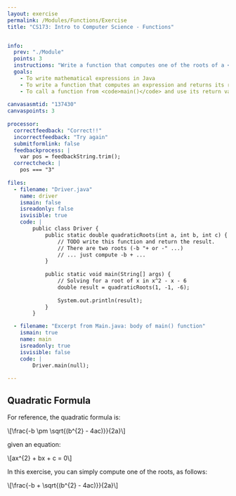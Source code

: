 ```yaml
---
layout: exercise
permalink: /Modules/Functions/Exercise
title: "CS173: Intro to Computer Science - Functions"


info:
  prev: "./Module"
  points: 3
  instructions: "Write a function that computes one of the roots of a <a href=\"https://en.wikipedia.org/wiki/Quadratic_equation\">quadratic equation</a>.  In addition to multiplying b by itself, you can compute <code>b*b</code> using the <code>Math.pow()</code> method.  The <code>Math.sqrt()</code> method takes a <code>double</code> parameter, which is the number whose root should be computed, and returns the result as a <code>double</code>.  Now write a program that calls a method that you will write to compute the quadratic root, and then have <code>main()</code> print the root that you calculate."
  goals:
    - To write mathematical expressions in Java
    - To write a function that computes an expression and returns its result
    - To call a function from <code>main()</code> and use its return value
    
canvasasmtid: "137430"
canvaspoints: 3
    
processor:  
  correctfeedback: "Correct!!" 
  incorrectfeedback: "Try again"
  submitformlink: false
  feedbackprocess: | 
    var pos = feedbackString.trim();
  correctcheck: |
    pos === "3"        
 
files:
  - filename: "Driver.java"
    name: driver
    ismain: false
    isreadonly: false
    isvisible: true
    code: | 
        public class Driver {
            public static double quadraticRoots(int a, int b, int c) {
                // TODO write this function and return the result.
                // There are two roots (-b "+ or -" ...)
                // ... just compute -b + ...
            }
            
            public static void main(String[] args) {
                // Solving for a root of x in x^2 - x - 6
                double result = quadraticRoots(1, -1, -6);
                
                System.out.println(result);
            }
        }    

  - filename: "Excerpt from Main.java: body of main() function"
    ismain: true
    name: main
    isreadonly: true
    isvisible: false
    code: |
        Driver.main(null);
        
---
```


## Quadratic Formula

For reference, the quadratic formula is:

<span>\\[\frac{-b \pm \sqrt{(b^{2} - 4ac)}}{2a}\\]</span>

given an equation:

<span>\\[ax^{2} + bx + c = 0\\]</span>

In this exercise, you can simply compute one of the roots, as follows:

<span>\\[\frac{-b + \sqrt{(b^{2} - 4ac)}}{2a}\\]</span>
